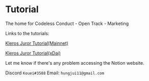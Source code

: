 # Tutorial

The home for Codeless Conduct - Open Track - Marketing

Links to the tutorials:

[Kleros Juror Tutorial(Mainnet)](https://www.notion.so/codelesss/Kleros-Juror-Tutorial-Mainnet-2b4f49165ff642bab377c37b7051a943)

[Kleros Juror Tutorial(xDai)](https://www.notion.so/codelesss/Kleros-Juror-Tutorial-Gnosis-xDAI-0486388183814359a06ba1639d0ae9e2)

Let me know if there's any problem accessing the Notion website.

Discord `Kouei#3588`
Email: `hungjui11@gmail.com`
